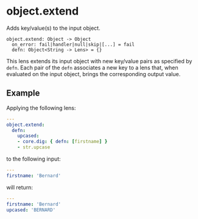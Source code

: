 # object.extend

Adds key/value(s) to the input object.

```
object.extend: Object -> Object
  on_error: fail|handler|null|skip|[...] = fail
  defn: Object<String -> Lens> = {}
```

This lens extends its input object with new key/value
pairs as specified by `defn`. Each pair of the `defn`
associates a new key to a lens that, when evaluated on
the input object, brings the corresponding output value.

## Example

Applying the following lens:

```yaml
---
object.extend:
  defn:
    upcased:
    - core.dig: { defn: [firstname] }
    - str.upcase

```

to the following input:

```yaml
---
firstname: 'Bernard'
```

will return:

```yaml
---
firstname: 'Bernard'
upcased: 'BERNARD'
```

